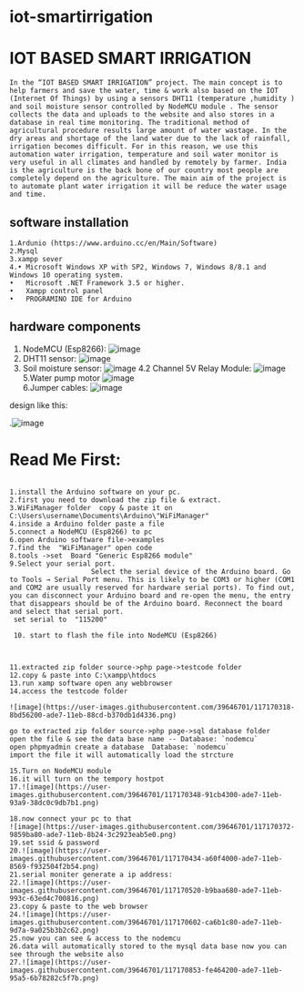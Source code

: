 # iot-smartirrigation

# IOT BASED SMART IRRIGATION
    In the “IOT BASED SMART IRRIGATION” project. The main concept is to help farmers and save the water, time & work also based on the IOT (Internet Of Things) by using a sensors DHT11 (temperature ,humidity ) and soil moisture sensor controlled by NodeMCU module . The sensor collects the data and uploads to the website and also stores in a database in real time monitoring. The traditional method of agricultural procedure results large amount of water wastage. In the dry areas and shortage of the land water due to the lack of rainfall, irrigation becomes difficult. For in this reason, we use this automation water irrigation, temperature and soil water monitor is very useful in all climates and handled by remotely by farmer. India is the agriculture is the back bone of our country most people are completely depend on the agriculture. The main aim of the project is to automate plant water irrigation it will be reduce the water usage and time. 
    
    
## software installation


```
1.Ardunio (https://www.arduino.cc/en/Main/Software)
2.Mysql
3.xampp sever 
4.•	Microsoft Windows XP with SP2, Windows 7, Windows 8/8.1 and Windows 10 operating system.
•	Microsoft .NET Framework 3.5 or higher.
•	Xampp control panel
•	PROGRAMINO IDE for Arduino

```
 
## hardware components
1.	NodeMCU (Esp8266):
     ![image](https://user-images.githubusercontent.com/39646701/117167084-94786900-ade4-11eb-947a-b8b5e498acdf.png)
2.	DHT11 sensor:
	![image](https://user-images.githubusercontent.com/39646701/117167173-a3f7b200-ade4-11eb-86e8-6a3531837ad0.png)
3. Soil moisture sensor:
  ![image](https://user-images.githubusercontent.com/39646701/117167212-ace88380-ade4-11eb-80e5-09c7ea7b55cc.png)
4.2 Channel 5V Relay Module:
  ![image](https://user-images.githubusercontent.com/39646701/117167348-ce496f80-ade4-11eb-8b0c-1a5340a17459.png)
5.Water pump motor
  ![image](https://user-images.githubusercontent.com/39646701/117167405-d9040480-ade4-11eb-824e-266fb47a6fd0.png)\
6.Jumper cables:
  ![image](https://user-images.githubusercontent.com/39646701/117167471-e6b98a00-ade4-11eb-9673-01f8b997ef45.png)



design like this:

.![image](https://user-images.githubusercontent.com/39646701/117166626-2c298780-ade4-11eb-83de-beafbe2e22f1.png)



# Read Me First:
````

1.install the Arduino software on your pc.
2.first you need to download the zip file & extract.
3.WiFiManager folder  copy & paste it on C:\Users\username\Documents\Arduino\"WiFiManager"
4.inside a Arduino folder paste a file 
5.connect a NodeMCU (Esp8266) to pc 
6.open Arduino software file->examples 
7.find the  "WiFiManager" open code
8.tools ->set  Board "Generic Esp8266 module"
9.Select your serial port.                                                                                                     
                    Select the serial device of the Arduino board. Go to Tools → Serial Port menu. This is likely to be COM3 or higher (COM1 and COM2 are usually reserved for hardware serial ports). To find out, you can disconnect your Arduino board and re-open the menu, the entry that disappears should be of the Arduino board. Reconnect the board and select that serial port.
 set serial to  "115200"
 
 10. start to flash the file into NodeMCU (Esp8266)
 


11.extracted zip folder source->php page->testcode folder
12.copy & paste into C:\xampp\htdocs
13.run xamp software open any webbrowser 
14.access the testcode folder 

![image](https://user-images.githubusercontent.com/39646701/117170318-8bd56200-ade7-11eb-88cd-b370db1d4336.png)

go to extracted zip folder source->php page->sql database folder
open the file & see the data base name -- Database: `nodemcu`
open phpmyadmin create a database  Database: `nodemcu`
import the file it will automatically load the strcture 

15.Turn on NodeMCU module 
16.it will turn on the tempory hostpot 
17.![image](https://user-images.githubusercontent.com/39646701/117170348-91cb4300-ade7-11eb-93a9-38dc0c9db7b1.png)

18.now connect your pc to that 
![image](https://user-images.githubusercontent.com/39646701/117170372-9859ba80-ade7-11eb-8b24-3c2923eab5e0.png)
19.set ssid & password
20.![image](https://user-images.githubusercontent.com/39646701/117170434-a60f4000-ade7-11eb-8569-f932504f2b54.png)
21.serial moniter generate a ip address:
22.![image](https://user-images.githubusercontent.com/39646701/117170520-b9baa680-ade7-11eb-993c-63ed4c700816.png)
23.copy & paste to the web browser
24.![image](https://user-images.githubusercontent.com/39646701/117170602-ca6b1c80-ade7-11eb-9d7a-9a025b3b2c62.png)
25.now you can see & access to the nodemcu 
26.data will automatically stored to the mysql data base now you can see through the website also
27.![image](https://user-images.githubusercontent.com/39646701/117170853-fe464200-ade7-11eb-95a5-6b78282c5f7b.png)







````

